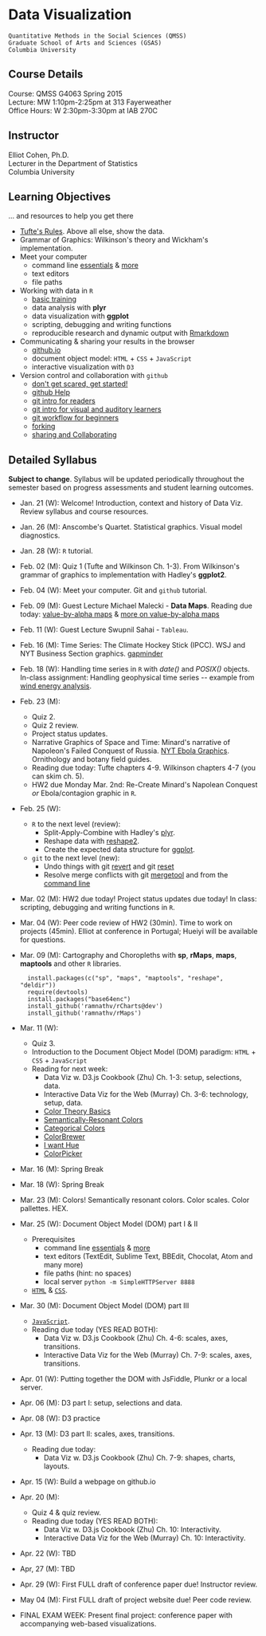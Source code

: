 # Data Visualization
	Quantitative Methods in the Social Sciences (QMSS)  
	Graduate School of Arts and Sciences (GSAS)  
	Columbia University

## Course Details
Course: QMSS G4063 Spring 2015  
Lecture: MW 1:10pm-2:25pm at 313 Fayerweather  
Office Hours: W 2:30pm-3:30pm at IAB 270C 

## Instructor
Elliot Cohen, Ph.D.  
Lecturer in the Department of Statistics  
Columbia University

## Learning Objectives
... and resources to help you get there  

* [Tufte's Rules](http://www.sealthreinhold.com/tuftes-rules/rule_four.php). Above all else, show the data.
* Grammar of Graphics: Wilkinson's theory and Wickham's implementation.
* Meet your computer
	* command line [essentials](http://lifehacker.com/5633909/who-needs-a-mouse-learn-to-use-the-command-line-for-almost-anything) & [more](http://lifehacker.com/eight-terminal-utilities-every-os-x-command-line-user-s-1593793109)
	* text editors
	* file paths 
* Working with data in `R` 
	* [basic training](http://ecohen4.github.io/data-viz/r/R-tutorial.html)
	* data analysis with __plyr__
	* data visualization with __ggplot__
	* scripting, debugging and writing functions
	* reproducible research and dynamic output with [Rmarkdown](http://rmarkdown.rstudio.com/RMarkdownReferenceGuide.pdf)
* Communicating & sharing your results in the browser
	* [github.io](https://pages.github.com/)
	* document object model: `HTML` + `CSS` + `JavaScript`
	* interactive visualization with `D3` 
* Version control and collaboration with `github`
	* [don't get scared, get started!](http://readwrite.com/2013/09/30/understanding-github-a-journey-for-beginners-part-1)
	* [github Help](https://help.github.com/articles/set-up-git/)
	* [git intro for readers](http://skli.se/2012/09/22/introduction-to-git/)
	- [git intro for visual and auditory learners](https://www.youtube.com/watch?v=LXoWxrTdXkM)
	- [git workflow for beginners](http://skli.se/2012/10/07/git-workflow-beginner/)
	- [forking](https://help.github.com/articles/fork-a-repo)
	- [sharing and Collaborating](https://www.youtube.com/watch?v=ifAEho6BmH0&list=PLg7s6cbtAD17uAwaZwiykDci_q3te3CTY)
	

## Detailed Syllabus 
**Subject to change**. Syllabus will be updated periodically throughout the semester based on progress assessments and student learning outcomes. 
 
- Jan. 21 (W): Welcome! Introduction, context and history of Data Viz. Review syllabus and course resources.
- Jan. 26 (M): Anscombe's Quartet. Statistical graphics. Visual model diagnostics. 
- Jan. 28 (W): `R` tutorial.
- Feb. 02 (M): Quiz 1 (Tufte and Wilkinson Ch. 1-3). From Wilkinson's grammar of graphics to implementation with Hadley's __ggplot2__.
- Feb. 04 (W): Meet your computer. Git and `github` tutorial.
- Feb. 09 (M): Guest Lecture Michael Malecki - __Data Maps__. Reading due today: [value-by-alpha maps](http://www.ncbi.nlm.nih.gov/pmc/articles/PMC3173776/pdf/nihms322499.pdf) & [more on value-by-alpha maps](http://andywoodruff.com/blog/value-by-alpha-maps/)
- Feb. 11 (W): Guest Lecture Swupnil Sahai - `Tableau`.
- Feb. 16 (M): Time Series: The Climate Hockey Stick (IPCC). WSJ and NYT Business Section graphics. [gapminder](http://www.gapminder.org/) 
- Feb. 18 (W): Handling time series in `R` with _date()_ and _POSIX()_ objects. In-class assignment: Handling geophysical time series -- example from [wind energy analysis](http://ecohen4.github.io/ECREEE/#visually-inspect-the-data-with-respect-to-time).
- Feb. 23 (M):
	- Quiz 2.
	- Quiz 2 review.
	- Project status updates. 
	- Narrative Graphics of Space and Time: Minard's narrative of Napoleon's Failed Conquest of Russia. [NYT Ebola Graphics](http://www.informationisbeautiful.net/visualizations/the-microbescope/). Ornithology and botany field guides. 
	- Reading due today: Tufte chapters 4-9. Wilkinson chapters 4-7 (you can skim ch. 5). 
	- HW2 due Monday Mar. 2nd: Re-Create Minard's Napolean Conquest _or_ Ebola/contagion graphic in `R`.
- Feb. 25 (W):
	- `R` to the next level (review):
		- Split-Apply-Combine with Hadley's [plyr](http://www.jstatsoft.org/v40/i01/paperre). 
		- Reshape data with [reshape2](http://cran.r-project.org/web/packages/reshape2/index.html). 
		- Create the expected data structure for [ggplot](http://docs.ggplot2.org/current/).
	- `git` to the next level (new): 
		- Undo things with git [revert](https://www.atlassian.com/git/tutorials/undoing-changes/git-revert) and git [reset](https://www.atlassian.com/git/tutorials/undoing-changes/git-reset)
		- Resolve merge conflicts with git [mergetool](http://git-scm.com/docs/git-mergetool) and from the [command line](https://help.github.com/articles/resolving-a-merge-conflict-from-the-command-line/) 
- Mar. 02 (M): HW2 due today! Project status updates due today! In class: scripting, debugging and writing functions in `R`.
- Mar. 04 (W): Peer code review of HW2 (30min). Time to work on projects (45min). Elliot at conference in Portugal; Hueiyi will be available for questions.
- Mar. 09 (M): Cartography and Choropleths with __sp__, __rMaps__, __maps__, __maptools__ and other `R` libraries.

		install.packages(c("sp", "maps", "maptools", "reshape", "deldir"))
		require(devtools)
		install.packages("base64enc")
		install_github('ramnathv/rCharts@dev')
		install_github('ramnathv/rMaps')

- Mar. 11 (W): 
	- Quiz 3. 
	- Introduction to the Document Object Model (DOM) paradigm: `HTML` + `CSS` + `JavaScript` 
	- Reading for next week: 
		- Data Viz w. D3.js Cookbook (Zhu) Ch. 1-3: setup, selections, data.
		- Interactive Data Viz for the Web (Murray) Ch. 3-6: technology, setup, data.
		- [Color Theory Basics](https://cs.nyu.edu/courses/fall02/V22.0380-001/color_theory.htm)
		- [Semantically-Resonant Colors](http://idl.cs.washington.edu/files/2013-SemanticColor-EuroVis.pdf)
		- [Categorical Colors](https://github.com/mbostock/d3/wiki/Ordinal-Scales#categorical-colors)
		- [ColorBrewer](https://github.com/mbostock/d3/wiki/Ordinal-Scales#colorbrewer)
		- [I want Hue](http://tools.medialab.sciences-po.fr/iwanthue/index.php)
		- [ColorPicker](http://tristen.ca/hcl-picker/#/hlc/6/1/21313E/EFEE69)
- Mar. 16 (M): Spring Break
- Mar. 18 (W): Spring Break
- Mar. 23 (M): Colors! Semantically resonant colors. Color scales. Color pallettes. HEX.
- Mar. 25 (W): Document Object Model (DOM) part I & II
	- Prerequisites
		- command line [essentials](http://lifehacker.com/5633909/who-needs-a-mouse-learn-to-use-the-command-line-for-almost-anything) & [more](http://lifehacker.com/eight-terminal-utilities-every-os-x-command-line-user-s-1593793109)
		- text editors (TextEdit, Sublime Text, BBEdit, Chocolat, Atom and many more)
		- file paths (hint: no spaces) 
		- local server `python -m SimpleHTTPServer 8888`
	- [`HTML`](http://websitesetup.org/html5-cheat-sheet/) & [`CSS`](http://code.tutsplus.com/tutorials/the-30-css-selectors-you-must-memorize--net-16048).
- Mar. 30 (M): Document Object Model (DOM) part III
	- [`JavaScript`](http://javascript-roadtrip.codeschool.com/).
	- Reading due today (YES READ BOTH): 
		- Data Viz w. D3.js Cookbook (Zhu) Ch. 4-6: scales, axes, transitions.
		- Interactive Data Viz for the Web (Murray) Ch. 7-9: scales, axes, transitions.
- Apr. 01 (W): Putting together the DOM with JsFiddle, Plunkr or a local server.
- Apr. 06 (M): D3 part I: setup, selections and data.
- Apr. 08 (W): D3 practice
- Apr. 13 (M): D3 part II: scales, axes, transitions.
	- Reading due today: 
		- Data Viz w. D3.js Cookbook (Zhu) Ch. 7-9: shapes, charts, layouts.
- Apr. 15 (W): Build a webpage on github.io
- Apr. 20 (M): 
	- Quiz 4 & quiz review. 
	- Reading due today (YES READ BOTH): 
		- Data Viz w. D3.js Cookbook (Zhu) Ch. 10: Interactivity.
		- Interactive Data Viz for the Web (Murray) Ch. 10: Interactivity.
- Apr. 22 (W): TBD
- Apr, 27 (M): TBD
- Apr. 29 (W): First FULL draft of conference paper due! Instructor review.
- May  04 (M): First FULL draft of project website due! Peer code review.
- FINAL EXAM WEEK: Present final project: conference paper with accompanying web-based visualizations.
